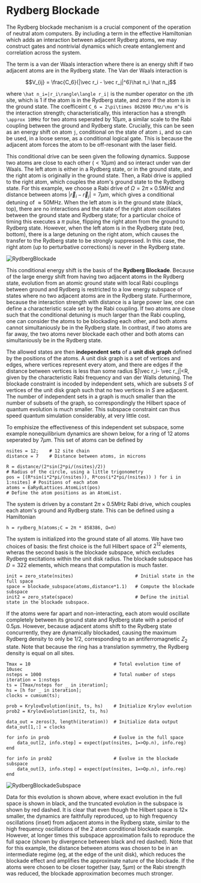 # Rydberg Blockade

The Rydberg blockade mechanism is a crucial component of the operation of neutral atom computers. By including a term in the effective Hamiltonian which adds an interaction between adjacent Rydberg atoms, we may construct gates and nontrivial dynamics which create entanglement and correlation across the system.

The term is a van der Waals interaction where there is an energy shift if two adjacent atoms are in the Rydberg state. The Van der Waals interaction is

```math
V_{ij} = \frac{C_6}{|\vec r_i - \vec r_j|^6}\hat n_i \hat n_j
```

where ``\hat n_i=|r_i\rangle\langle r_i|`` is the number operator on the ``i``th site, which is 1 if the atom is in the Rydberg state, and zero if the atom is in the ground state. The coefficeint ``C_6 = 2\pi\times 862690 MHz/\mu m^6`` is the interaction strength; characteristically, this interaction has a strength ``\approx 10MHz`` for two atoms seperated by $10\mu m$, a similar scale to the Rabi coupling between the ground and Rydberg state. Crucially, this can be seen as an energy shift on atom ``j``, conditional on the state of atom ``i``, and so can be used, in a loose sense, as a conditional logical gate. This is because the adjacent atom forces the atom to be off-resonant with the laser field.

This conditional drive can be seen given the following dynamics. Suppose two atoms are close to each other ($< 10 \mu m$) and so interact under van der Waals. The left atom is either in a Rydberg state, or in the ground state, and the right atom is originally in the ground state. Then, a Rabi drive is applied to the right atom, which couples the atom's ground state to the Rydberg state. For this example, we choose a Rabi drive of $\Omega=2\pi\times 0.5$MHz and distance between atoms $|\vec r_i- \vec r_j| = 7\mu m$, which gives a conditional detuning of $\approx 50$MHz. When the left atom is in the ground state (black, top), there are no interactions and the state of the right atom oscillates between the ground state and Rydberg state; for a particular choice of timing this executes a $\pi$ pulse, flipping the right atom from the ground to Rydberg state. However, when the left atom is in the Rydberg state (red, bottom), there is a large detuning on the right atom, which causes the transfer to the Rydberg state to be strongly suppressed. In this case, the right atom (up to perturbative corrections) is never in the Rydberg state.

![RydbergBlockade](https://user-images.githubusercontent.com/20091330/157902323-44caafc9-2e5a-4f0f-8dc5-8b5e814bf9b0.png)

This conditional energy shift is the basis of the **Rydberg Blockade**. Because of the large energy shift from having two adjacent atoms in the Rydberg state, evolution from an atomic ground state with local Rabi couplings between ground and Rydberg is restricted to a low energy subspace of states where no two adjacent atoms are in the Rydberg state. Furthermore, because the interaction strength with distance is a large power law, one can define a characteristic scale set by the Rabi coupling. If two atoms are close such that the conditional detuning is much larger than the Rabi coupling, one can consider the atoms to be blockading each other, and both atoms cannot simultaniously be in the Rydberg state. In contrast, if two atoms are far away, the two atoms never blockade each other and both atoms can simultaniously be in the Rydberg state.

The allowed states are then **independent sets** of a **unit disk graph** defined by the positions of the atoms. A unit disk graph is a set of vertices and edges, where vertices represent every atom, and there are edges if the distance between vertices is less than some radius $|\vec r_i- \vec r_j|<R, given by the characteristic Rabi frequency and van der Walls detuning. The blockade constraint is incoded by independent sets, which are subsets  $S$ of vertices of the unit disk graph such that no two vertices in $S$ are adjacent. The number of independent sets in a graph is much smaller than the number of subsets of the graph, so correspondingly the Hilbert space of quantum evolution is much smaller. This subspace constraint can thus speed quantum simulation considerably, at very little cost.



To emphisize the effectiveness of this independent set subspace, some example nonequilibrium dynamics are shown below, for a ring of 12 atoms seperated by $7\mu m$. This set of atoms can be defined by

```@example quick-start
nsites = 12;    # 12 site chain
distance = 7    # Distance between atoms, in microns

R = distance/(2*sin(2*pi/(nsites)/2))                                       # Radius of the circle, using a little trigonometry
pos = [(R*sin(i*2*pi/(nsites)), R*cos(i*2*pi/(nsites)) ) for i in 1:nsites] # Positions of each atom
atoms = EaRydLattices.AtomList(pos)                                         # Define the atom positions as an AtomList.
```

The system is driven by a constant $2\pi \times 0.5$MHz Rabi drive, which couples each atom's ground and Rydberg state. This can be defined using a Hamiltonian

```@example quick-start
h = rydberg_h(atoms;C = 2π * 858386, Ω=π)
```


The system is initialized into the ground state of all atoms. We have two choices of basis: the first choice is the full Hilbert space of $2^12$ elements, wheras the second basis is the blockade subspace, which excludes Rydberg excitations within the unit disk radius. The blockade subspace has $D=322$ elements, which means that computation is much faster.

```@example quick-start
init = zero_state(nsites)                       # Initial state in the full space
space = blockade_subspace(atoms,distance*1.1)   # Compute the blockade subspace
init2 = zero_state(space)                       # Define the initial state in the blockade subspace.
```

If the atoms were far apart and non-interacting, each atom would oscillate completely between its ground state and Rydberg state with a period of $0.5 \mu$s. However, because adjacent atoms shift to the Rydberg state concurrently, they are dynamically blockaded, causing the maximum Rydberg density to only be 1/2, corresponding to an antiferromagnetic $Z_2$ state. Note that because the ring has a translation symmetry, the Rydberg density is equal on all sites.

```@example quick-start
Tmax = 10                               # Total evolution time of 10usec
nsteps = 1000                           # Total number of steps
iteration = 1:nsteps
ts = [Tmax/nsteps for _ in iteration];
hs = [h for _ in iteration];
clocks = cumsum(ts);

prob = KrylovEvolution(init, ts, hs)    # Initialize Krylov evolution
prob2 = KrylovEvolution(init2, ts, hs)

data_out = zeros(3, length(iteration))  # Initialize data output
data_out[1,:] = clocks

for info in prob                        # Evolve in the full space
    data_out[2, info.step] = expect(put(nsites, 1=>Op.n), info.reg)
end

for info in prob2                       # Evolve in the blockade subspace
    data_out[3, info.step] = expect(put(nsites, 1=>Op.n), info.reg)
end
```

![RydbergBlockadeSubspace](https://user-images.githubusercontent.com/20091330/157916384-c2571b44-0ba6-4280-83e9-d26cea1a2f9a.png)

Data for this evolution is shown above, where exact evolution in the full space is shown in black, and the truncated evolution in the subspace is shown by red dashed. It is clear that even though the Hilbert space is $12\times$ smaller, the dynamics are faithfully reproduced, up to high frequency oscillations (inset) from adjacent atoms in the Rydberg state, similar to the high frequency oscillations of the 2 atom conditional blockade example. However, at longer times this subspace approximation fails to reproduce the full space (shown by divergence between black and red dashed). Note that for this example, the distance between atoms was chosen to be in an intermediate regime (eg, at the edge of the unit disk), which reduces the blockade effect and amplifies the approximate nature of the blockade. If the atoms were chosen to be closer together (say, $5\mu m$) or the Rabi strength was reduced, the blockade approximation becomes much stronger.





